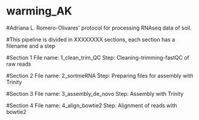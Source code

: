 # warming_AK
#Adriana L. Romero-Olivares' protocol for processing RNAseq data of soil. 

#This pipeline is divided in XXXXXXXX sections, each section has a filename and a step 

#Section 1
File name: 1_clean_trim_QC 
Step: Cleaning-trimming-fastQC of raw reads

#Section 2
File name: 2_sortmeRNA
Step: Preparing files for assembly with Trinity 

#Section 3
File name: 3_assembly_de_novo
Step: Assembly with Trinity 

#Section 4
File name: 4_align_bowtie2 
Step: Alignment of reads with bowtie2 


